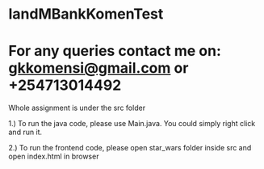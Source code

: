 # IandMBankKomenTest

# For any queries contact me on: gkkomensi@gmail.com or +254713014492

Whole assignment is under the src folder

1.) To run the java code, please use Main.java. You could simply right click and run it.

2.) To run the frontend code, please open star_wars folder inside src and open index.html in browser